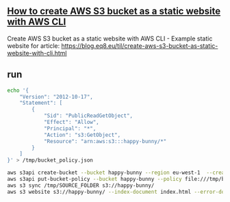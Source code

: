  
## [How to create AWS S3 bucket as a static website with AWS CLI](https://blog.eq8.eu/til/create-aws-s3-bucket-as-static-website-with-cli.html)


Create AWS S3 bucket as a static website with AWS CLI - Example static website for article: 
<https://blog.eq8.eu/til/create-aws-s3-bucket-as-static-website-with-cli.html>



## run



```bash
echo '{
    "Version": "2012-10-17",
    "Statement": [
        {
            "Sid": "PublicReadGetObject",
            "Effect": "Allow",
            "Principal": "*",
            "Action": "s3:GetObject",
            "Resource": "arn:aws:s3:::happy-bunny/*"
        }
    ]   
}' > /tmp/bucket_policy.json

aws s3api create-bucket --bucket happy-bunny --region eu-west-1  --create-bucket-configuration LocationConstraint=eu-west-1
aws s3api put-bucket-policy --bucket happy-bunny --policy file:///tmp/bucket_policy.json
aws s3 sync /tmp/SOURCE_FOLDER s3://happy-bunny/
aws s3 website s3://happy-bunny/ --index-document index.html --error-document error.html 
```
